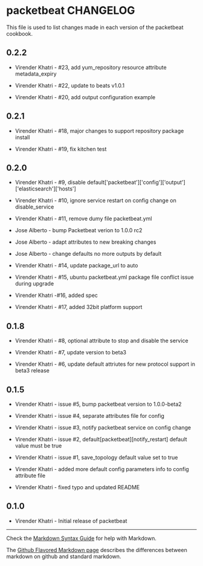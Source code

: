 packetbeat CHANGELOG
====================

This file is used to list changes made in each version of the packetbeat cookbook.

0.2.2
-----

- Virender Khatri - #23, add yum_repository resource attribute metadata_expiry

- Virender Khatri - #22, update to beats v1.0.1

- Virender Khatri - #20, add output configuration example

0.2.1
-----

- Virender Khatri - #18, major changes to support repository package install

- Virender Khatri - #19, fix kitchen test

0.2.0
-----

- Virender Khatri - #9, disable default['packetbeat']['config']['output']['elasticsearch']['hosts']

- Virender Khatri - #10, ignore service restart on config change on disable_service

- Virender Khatri - #11, remove dumy file packetbeat.yml

- Jose Alberto - bump Packetbeat verion to 1.0.0 rc2

- Jose Alberto - adapt attributes to new breaking changes

- Jose Alberto - change defaults no more outputs by default

- Virender Khatri - #14, update package_url to auto

- Virender Khatri - #15, ubuntu packetbeat.yml package file conflict issue during upgrade

- Virender Khatri -#16, added spec

- Virender Khatri - #17, added 32bit platform support

0.1.8
-----

- Virender Khatri - #8, optional attribute to stop and disable the service

- Virender Khatri - #7, update version to beta3

- Virender Khatri - #6, update default attriutes for new protocol support in beta3 release

0.1.5
-----

- Virender Khatri - issue #5, bump packetbeat version to 1.0.0-beta2

- Virender Khatri - issue #4, separate attributes file for config

- Virender Khatri - issue #3, notify packetbeat service on config change

- Virender Khatri - issue #2, default[packetbeat][notify_restart] default value must be true

- Virender Khatri - issue #1, save_topology default value set to true

- Virender Khatri - added more default config parameters info to config attribute file

- Virender Khatri - fixed typo and updated README

0.1.0
-----

- Virender Khatri - Initial release of packetbeat

- - -
Check the [Markdown Syntax Guide](http://daringfireball.net/projects/markdown/syntax) for help with Markdown.

The [Github Flavored Markdown page](http://github.github.com/github-flavored-markdown/) describes the differences between markdown on github and standard markdown.
